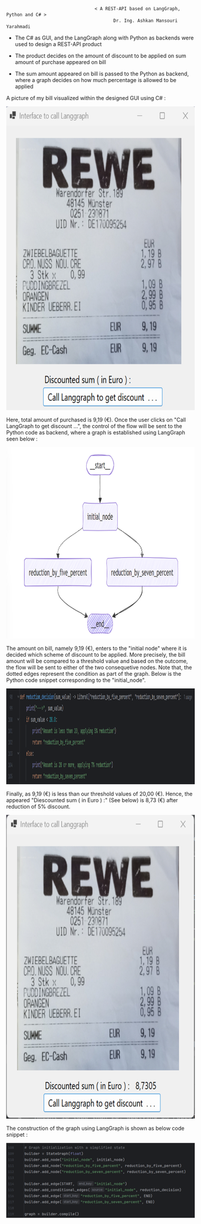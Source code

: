                                
                                     < A REST-API based on LangGraph, Python and C# >
                                            Dr. Ing. Ashkan Mansouri Yarahmadi

- The C# as GUI, and the LangGraph along with Python as backends were used to design a REST-API product

- The product decides on the amount of discount to be applied on sum amount of purchase appeared on bill

- The sum amount appeared on bill is passed to the Python as backend, where a graph decides on how much percentage is allowed to be applied

A picture of my bill visualized within the designed GUI using C# :

<p align="center">
  <img src="https://github.com/ashkanmy/Insight-Gallery/blob/main/Figs/gui-restapi.png" width="512" height="812">
</p>

Here, total amount of purchased is 9,19 (€). Once the user clicks on "Call LangGraph to get discount ...", the control of the flow will be sent to the Python 
code as backend, where a graph is established using LangGraph seen below :

<p align="center">
  <img src="https://github.com/ashkanmy/Insight-Gallery/blob/main/Figs/graph.png" width="512" height="512">
</p>

The amount on bill, namely 9,19 (€), enters to the "initial node" where it is decided which scheme of discount to be applied. More precisely, the bill 
amount will be compared to a threshold value and based on the outcome, the flow will be sent to either of the two consequetive nodes. Note that, the dotted 
edges represent the condition as part of the graph. Below is the Python code snippet corresponding to the "initial_node".

<div align="center">
    <img src="https://github.com/ashkanmy/Insight-Gallery/blob/main/Figs/EdgeCondition.png" width="1024" height="256" alt="Edge Condition">
</div>

Finally, as 9,19 (€) is less than our threshold values of 20,00 (€). Hence, the appeared "Diescounted sum ( in Euro ) :" (See below) is 8,73 (€) after reduction of 5% discount.

<div align="center">
    <img src="https://github.com/ashkanmy/Insight-Gallery/blob/main/Figs/rewe-discount-bill.png" width="512" height="812" alt="Edge Condition">
</div>

The construction of the graph using LangGraph is shown as below code snippet :

<div align="center">
    <img src="https://github.com/ashkanmy/Insight-Gallery/blob/main/Figs/tree.png" width="512" height="200" alt="Edge Condition">
</div>



